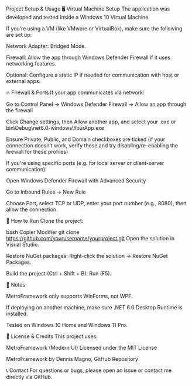Project Setup & Usage
🖥️ Virtual Machine Setup
The application was developed and tested inside a Windows 10 Virtual Machine.

If you’re using a VM (like VMware or VirtualBox), make sure the following are set up:

Network Adapter: Bridged Mode.

Firewall: Allow the app through Windows Defender Firewall if it uses networking features.

Optional: Configure a static IP if needed for communication with host or external apps.

🔥 Firewall & Ports
If your app communicates via network:

Go to Control Panel → Windows Defender Firewall → Allow an app through the firewall

Click Change settings, then Allow another app, and select your .exe or bin\Debug\net6.0-windows\YourApp.exe

Ensure Private, Public, and Domain checkboxes are ticked (if your connection doesn’t work, verify these and try disabling/re-enabling the firewall for these profiles)

If you're using specific ports (e.g. for local server or client-server communication):

Open Windows Defender Firewall with Advanced Security

Go to Inbound Rules → New Rule

Choose Port, select TCP or UDP, enter your port number (e.g., 8080), then allow the connection.

🚀 How to Run
Clone the project:

bash
Copier
Modifier
git clone https://github.com/yourusername/yourproject.git
Open the solution in Visual Studio.

Restore NuGet packages:
Right-click the solution → Restore NuGet Packages.

Build the project (Ctrl + Shift + B).
Run (F5).

🧪 Notes

MetroFramework only supports WinForms, not WPF.

If deploying on another machine, make sure .NET 6.0 Desktop Runtime is installed.

Tested on Windows 10 Home and Windows 11 Pro.

📜 License & Credits
This project uses:

MetroFramework (Modern UI) Licensed under the MIT License

MetroFramework by Dennis Magno, GitHub Repository

📞 Contact
For questions or bugs, please open an issue or contact me directly via GitHub.

